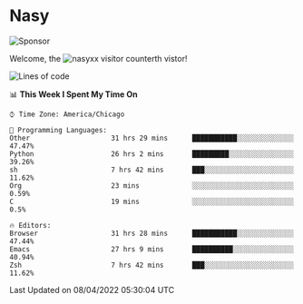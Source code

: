 # Nasy

<!--
<p align="center">
<img height="200" src="https://github-readme-stats.vercel.app/api?username=nasyxx&count_private=true&show_icons=true&theme=dracula&include_all_commits=true"/>
<img height="200" src="https://github-readme-stats.vercel.app/api/top-langs/?username=nasyxx&theme=dracula&hide=html,jupyter+notebook&count_private=true&show_icons=true"/>
</p>

  
----------------
-->

![Sponsor](https://img.shields.io/static/v1.svg?label=Sponsor&message=%E2%9D%A4&logo=GitHub&style=flat&color=pink)
 
Welcome, the ![nasyxx visitor counter](https://count.getloli.com/get/@nasyxx?theme=rule34)th vistor!
 
<!--START_SECTION:waka-->
![Lines of code](https://img.shields.io/badge/From%20Hello%20World%20I%27ve%20Written-5%20Million%20lines%20of%20code-blue)

📊 **This Week I Spent My Time On** 

```text
⌚︎ Time Zone: America/Chicago

💬 Programming Languages: 
Other                    31 hrs 29 mins      ███████████░░░░░░░░░░░░░░   47.47% 
Python                   26 hrs 2 mins       █████████░░░░░░░░░░░░░░░░   39.26% 
sh                       7 hrs 42 mins       ███░░░░░░░░░░░░░░░░░░░░░░   11.62% 
Org                      23 mins             ░░░░░░░░░░░░░░░░░░░░░░░░░   0.59% 
C                        19 mins             ░░░░░░░░░░░░░░░░░░░░░░░░░   0.5%

🔥 Editors: 
Browser                  31 hrs 28 mins      ███████████░░░░░░░░░░░░░░   47.44% 
Emacs                    27 hrs 9 mins       ██████████░░░░░░░░░░░░░░░   40.94% 
Zsh                      7 hrs 42 mins       ███░░░░░░░░░░░░░░░░░░░░░░   11.62%

```


 Last Updated on 08/04/2022 05:30:04 UTC
<!--END_SECTION:waka-->

<!-- ![visitors](https://visitor-badge.laobi.icu/badge?page_id=nasyxx.nasyxx) -->
